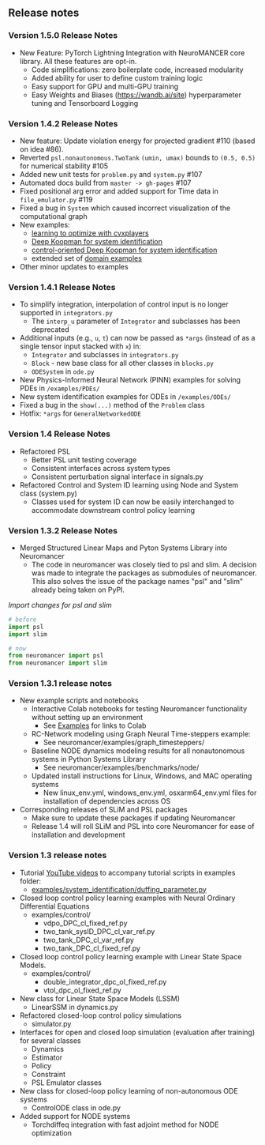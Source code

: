 
##  Release notes

### Version 1.5.0 Release Notes 
+ New Feature: PyTorch Lightning Integration with NeuroMANCER core library. All these features are opt-in. 
  + Code simplifications: zero boilerplate code, increased modularity 
  + Added ability for user to define custom training logic 
  + Easy support for GPU and multi-GPU training
  + Easy Weights and Biases (https://wandb.ai/site) hyperparameter tuning and Tensorboard Logging


### Version 1.4.2 Release Notes 
+ New feature: Update violation energy for projected gradient #110 (based on idea #86).
+ Reverted `psl.nonautonomous.TwoTank` `(umin, umax)` bounds to `(0.5, 0.5)` for numerical stability #105
+ Added new unit tests for `problem.py` and `system.py` #107
+ Automated docs build from `master -> gh-pages` #107
+ Fixed positional arg error and added support for Time data in `file_emulator.py` #119
+ Fixed a bug in `System` which caused incorrect visualization of the computational graph
+ New examples:
  + [learning to optimize with cvxplayers](https://github.com/pnnl/neuromancer/blob/master/examples/parametric_programming/Part_5_cvxpy_layers.ipynb)
  + [Deep Koopman for system identification](https://github.com/pnnl/neuromancer/blob/master/examples/ODEs/Part_7_DeepKoopman.ipynb)
  + [control-oriented Deep Koopman for system identification](https://github.com/pnnl/neuromancer/blob/master/examples/ODEs/Part_8_nonauto_DeepKoopman.ipynb)
  + extended set of [domain examples](https://github.com/pnnl/neuromancer/tree/master/examples/domain_examples)
+ Other minor updates to examples

### Version 1.4.1 Release Notes
+ To simplify integration, interpolation of control input is no longer supported in `integrators.py`
  + The `interp_u` parameter of `Integrator` and subclasses has been deprecated
+ Additional inputs (e.g., `u`, `t`) can now be passed as `*args` (instead of as a single tensor input stacked with `x`) in:
  + `Integrator` and subclasses in `integrators.py`
  + `Block` - new base class for all other classes in `blocks.py`
  + `ODESystem` in `ode.py`
+ New Physics-Informed Neural Network (PINN) examples for solving PDEs in `/examples/PDEs/`
+ New system identification examples for ODEs in `/examples/ODEs/`
+ Fixed a bug in the `show(...)` method of the `Problem` class
+ Hotfix: `*args` for `GeneralNetworkedODE`

###  Version 1.4 Release Notes
+ Refactored PSL
  + Better PSL unit testing coverage
  + Consistent interfaces across system types
  + Consistent perturbation signal interface in signals.py
+ Refactored Control and System ID learning using Node and System class (system.py)
  + Classes used for system ID can now be easily interchanged to accommodate downstream control policy learning

###  Version 1.3.2 Release Notes
+ Merged Structured Linear Maps and Pyton Systems Library into Neuromancer
  + The code in neuromancer was closely tied to psl and slim.
  A decision was made to integrate the packages as submodules of neuromancer.
  This also solves the issue of the package names "psl" and "slim" already being taken on PyPI.

*Import changes for psl and slim*

```python
# before
import psl
import slim

# now
from neuromancer import psl
from neuromancer import slim
```

### Version 1.3.1 release notes
+ New example scripts and notebooks
  + Interactive Colab notebooks for testing Neuromancer functionality without setting up an environment 
    + See [Examples](#examples) for links to Colab
  + RC-Network modeling using Graph Neural Time-steppers example:
    + See neuromancer/examples/graph_timesteppers/
  + Baseline NODE dynamics modeling results for all nonautonomous systems in Python Systems Library
    + See neuromancer/examples/benchmarks/node/
  + Updated install instructions for Linux, Windows, and MAC operating systems
    + New linux_env.yml, windows_env.yml, osxarm64_env.yml files for installation of dependencies across OS
+ Corresponding releases of SLiM and PSL packages
  + Make sure to update these packages if updating Neuromancer
  + Release 1.4 will roll SLiM and PSL into core Neuromancer for ease of installation and development

###  Version 1.3 release notes
+ Tutorial [YouTube videos](https://www.youtube.com/channel/UC5oWRFxzUwWrDNzkdWLIb7A) to accompany tutorial scripts in examples folder:
  + [examples/system_identification/duffing_parameter.py](https://www.youtube.com/watch?v=HLuqneSnoC8)
+ Closed loop control policy learning examples with Neural Ordinary Differential Equations
  + examples/control/
      + vdpo_DPC_cl_fixed_ref.py
      + two_tank_sysID_DPC_cl_var_ref.py
      + two_tank_DPC_cl_var_ref.py
      + two_tank_DPC_cl_fixed_ref.py
+ Closed loop control policy learning example with Linear State Space Models. 
  + examples/control/
      + double_integrator_dpc_ol_fixed_ref.py
      + vtol_dpc_ol_fixed_ref.py
+ New class for Linear State Space Models (LSSM)
    + LinearSSM in dynamics.py
+ Refactored closed-loop control policy simulations
  + simulator.py
+ Interfaces for open and closed loop simulation (evaluation after training) for several classes 
    + Dynamics
    + Estimator
    + Policy
    + Constraint
    + PSL Emulator classes
+ New class for closed-loop policy learning of non-autonomous ODE systems
  + ControlODE class in ode.py
+ Added support for NODE systems
  + Torchdiffeq integration with fast adjoint method for NODE optimization
